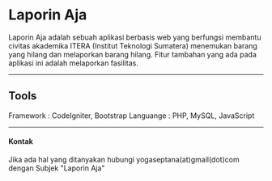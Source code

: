 # Laporin Aja

Laporin Aja adalah sebuah aplikasi berbasis web yang berfungsi membantu civitas akademika ITERA (Institut Teknologi Sumatera) menemukan barang yang hilang dan melaporkan barang hilang. Fitur tambahan yang ada pada aplikasi ini adalah melaporkan fasilitas.

---
## Tools

Framework : CodeIgniter, Bootstrap
Languange : PHP, MySQL, JavaScript

---
#### Kontak
Jika ada hal yang ditanyakan hubungi yogaseptana(at)gmail(dot)com dengan Subjek "Laporin Aja"
